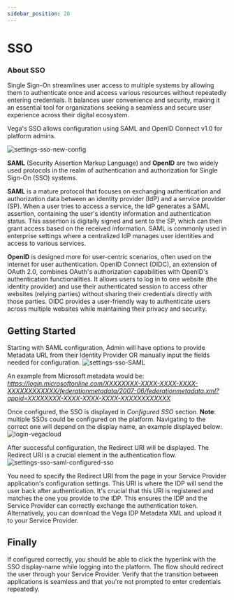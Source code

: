 ```yaml
---
sidebar_position: 20
---
```


# SSO

### About SSO
Single Sign-On streamlines user access to multiple systems by allowing them to authenticate once and access various resources without repeatedly entering credentials. It balances user convenience and security, making it an essential tool for organizations seeking a seamless and secure user experience across their digital ecosystem.

Vega's SSO allows configuration using SAML and OpenID Connect v1.0 for platform admins.

![settings-sso-new-config](/img/settings-sso-new-config.png)

**SAML** (Security Assertion Markup Language) and **OpenID** are two widely used protocols in the realm of authentication and authorization for Single Sign-On (SSO) systems.

**SAML** is a mature protocol that focuses on exchanging authentication and authorization data between an identity provider (IdP) and a service provider (SP). When a user tries to access a service, the IdP generates a SAML assertion, containing the user's identity information and authentication status. This assertion is digitally signed and sent to the SP, which can then grant access based on the received information. SAML is commonly used in enterprise settings where a centralized IdP manages user identities and access to various services.

**OpenID** is designed more for user-centric scenarios, often used on the internet for user authentication. OpenID Connect (OIDC), an extension of OAuth 2.0, combines OAuth's authorization capabilities with OpenID's authentication functionalities. It allows users to log in to one website (the identity provider) and use their authenticated session to access other websites (relying parties) without sharing their credentials directly with those parties. OIDC provides a user-friendly way to authenticate users across multiple websites while maintaining their privacy and security.

## Getting Started

Starting with SAML configuration, Admin will have options to provide Metadata URL from their Identity Provider OR manually input the fields needed for configuration.
![settings-sso-SAML](/img/settings-sso-saml-config.png)

An example from Microsoft metadata would be: *https://login.microsoftonline.com/XXXXXXXX-XXXX-XXXX-XXXX-XXXXXXXXXXXX/federationmetadata/2007-06/federationmetadata.xml?appid=XXXXXXXX-XXXX-XXXX-XXXX-XXXXXXXXXXXX*

Once configured, the SSO is displayed in *Configured SSO* section.
**Note**: multiple SSOs could be configured on the platform. Navigating to the correct one will depend on the display name, an example displayed below:
![login-vegacloud](/img/login-vegacloud.png)

After successful configuration, the Redirect URI will be displayed. The Redirect URI is a crucial element in the authentication flow.
![settings-sso-saml-configured-sso](/img/settings-sso-saml-configured-sso.png)

You need to specify the Redirect URI from the page in your Service Provider application's configuration settings. This URI is where the IDP will send the user back after authentication. It's crucial that this URI is registered and matches the one you provide to the IDP. This ensures the IDP and the Service Provider can correctly exchange the authentication token.
Alternatively, you can download the Vega IDP Metadata XML and upload it to your Service Provider. 

## Finally 

If configured correctly, you should be able to click the hyperlink with the SSO display-name while logging into the platform. The flow should redirect the user through your Service Provider. Verify that the transition between applications is seamless and that you're not prompted to enter credentials repeatedly.